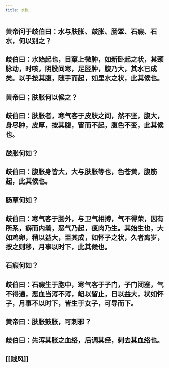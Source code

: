 ```yaml
---
title: 水胀
---
```


## 黄帝问于歧伯曰：水与肤胀、鼓胀、肠覃、石瘕、石水，何以别之？
## 歧伯曰：水始起也，目窠上微肿，如新卧起之状，其颈脉动，时咳，阴股间寒，足胫肿，腹乃大，其水已成矣。以手按其腹，随手而起，如里水之状，此其候也。
## 黄帝曰；肤胀何以候之？
## 歧伯曰：肤胀者，寒气客于皮肤之间，然不坚，腹大，身尽肿，皮厚，按其腹，窅而不起，腹色不变，此其候也。
## 鼓胀何如？
## 歧伯曰：腹胀身皆大，大与肤胀等也，色苍黄，腹筋起，此其候也。
## 肠覃何如？
## 歧伯曰：寒气客于肠外，与卫气相搏，气不得荣，因有所系，癖而内着，恶气乃起，瘜肉乃生。其始生也，大如鸡卵，稍以益大，至其成，如怀子之状，久者离岁，按之则移，月事以时下，此其候也。
## 石瘕何如？
## 歧伯曰：石瘕生于胞中，寒气客于子门，子门闭塞，气不得通，恶血当泻不泻，衄以留止，日以益大，状如怀子，月事不以时下，皆生于女子，可导而下。
## 黄帝曰：肤胀鼓胀，可刺邪？
## 歧伯曰：先泻其胀之血络，后调其经，刺去其血络也。
## [[贼风]]
